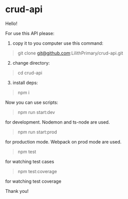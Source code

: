 # crud-api

Hello!

For use this API please:

1) copy it to you computer use this command:

> git clone git@github.com:LilithPrimary/crud-api.git

2) change directory:

> cd crud-api

3) install deps:

> npm i

Now you can use scripts:

> npm run start:dev

for development. Nodemon and ts-node are used.

> npm run start:prod

for production mode. Webpack on prod mode are used.

> npm test

for watching test cases

> npm test:coverage

for watching test coverage

Thank you!
